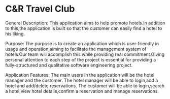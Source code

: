 # C&R Travel Club
General Description: This application aims to help promote hotels.In addition to this,the application is built so that the customer can easily find a hotel to his liking.

Purpose: The purpose is to create an application which is user-friendly in usage and operation,aiming to facilitate the management system of hotels.Our team will accomplish this while providing real commitment.Giving personal attention to each step of the project is essential for providing a fully-structured and qualitative software engineering project.

Application Features: The main users in the application will be the hotel manager and the customer.
The hotel manager will be able to login,add a hotel and add/delete reservations.
The customer will be able to login,search a hotel,view hotel details,confirm a reservation and manage reservations.





